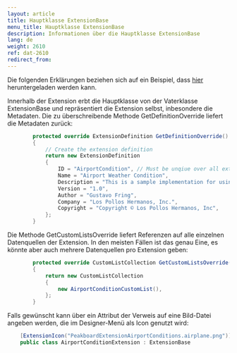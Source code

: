 ```yaml
---
layout: article
title: Hauptklasse ExtensionBase
menu_title: Hauptklasse ExtensionBase
description: Informationen über die Hauptklasse ExtensionBase
lang: de
weight: 2610
ref: dat-2610
redirect_from:
---
```


Die folgenden Erklärungen beziehen sich auf ein Beispiel, dass [hier](https://github.com/Peakboard/PeakboardExtensions/tree/master/Samples/AirportConditions) heruntergeladen werden kann.

Innerhalb der Extension erbt die Hauptklasse von der Vaterklasse ExtensionBase und repräsentiert die Extension selbst, inbesondere die Metadaten.
Die zu überschreibende Methode GetDefinitionOverride liefert die Metadaten zurück:

```cs
        protected override ExtensionDefinition GetDefinitionOverride()
        {
            // Create the extension definition
            return new ExtensionDefinition
            {
                ID = "AirportCondition", // Must be unqiue over all extensions, so may use a namespace notation
                Name = "Airport Weather Condition",
                Description = "This is a sample implementation for using UI in a Peakboard Extension",
                Version = "1.0",
                Author = "Gustavo Fring",
                Company = "Los Pollos Hermanos, Inc.",
                Copyright = "Copyright © Los Pollos Hermanos, Inc",
            };
        }
```

Die Methode GetCustomListsOverride liefert Referenzen auf alle einzelnen Datenquellen der Extension. In den meisten Fällen ist das genau Eine, es könnte aber auch mehrere Datenquellen pro Extension geben:
```cs
        protected override CustomListCollection GetCustomListsOverride()
        {
            return new CustomListCollection
            {
                new AirportConditionCustomList(),
            };
        }
```

Falls gewünscht kann über ein Attribut der Verweis auf eine Bild-Datei angeben werden, die im Designer-Menü als Icon genutzt wird:
```cs
    [ExtensionIcon("PeakboardExtensionAirportConditions.airplane.png")]
    public class AirportConditionExtension : ExtensionBase
```



